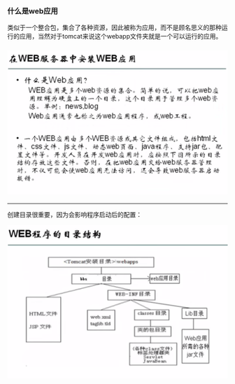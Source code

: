 ### 什么是web应用

类似于一个整合包，集合了各种资源，因此被称为应用，而不是顾名思义的那种运行的应用，当然对于tomcat来说这个webapp文件夹就是一个可以运行的应用。

### ![](/webyingyong/import.png)

---

创建目录很重要，因为会影响程序启动后的配置：

![](/web目录/import.png)



